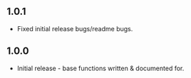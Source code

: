 ## 1.0.1

* Fixed initial release bugs/readme bugs.

## 1.0.0

* Initial release - base functions written & documented for.

